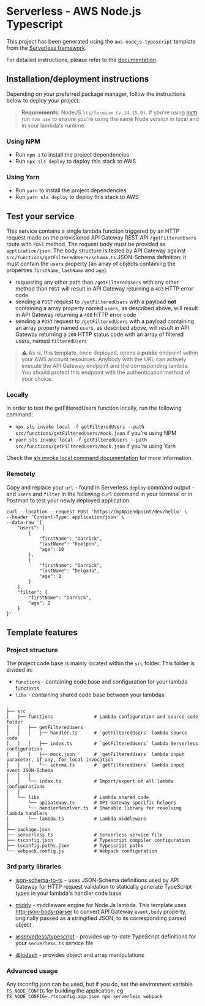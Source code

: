 # Serverless - AWS Node.js Typescript

This project has been generated using the `aws-nodejs-typescript` template from the [Serverless framework](https://www.serverless.com/).

For detailed instructions, please refer to the [documentation](https://www.serverless.com/framework/docs/providers/aws/).

## Installation/deployment instructions

Depending on your preferred package manager, follow the instructions below to deploy your project.

> **Requirements**: NodeJS `lts/fermium (v.14.15.0)`. If you're using [nvm](https://github.com/nvm-sh/nvm), run `nvm use` to ensure you're using the same Node version in local and in your lambda's runtime.

### Using NPM

- Run `npm i` to install the project dependencies
- Run `npx sls deploy` to deploy this stack to AWS

### Using Yarn

- Run `yarn` to install the project dependencies
- Run `yarn sls deploy` to deploy this stack to AWS

## Test your service

This service contains a single lambda function triggered by an HTTP request made on the provisioned API Gateway REST API `/getFilteredUsers` route with `POST` method. The request body must be provided as `application/json`. The body structure is tested by API Gateway against `src/functions/getFilteredUsers/schema.ts` JSON-Schema definition: it must contain the `users` property (an array of objects containing the properties `firstName`, `lastName` and `age`).

- requesting any other path than `/getFilteredUsers` with any other method than `POST` will result in API Gateway returning a `403` HTTP error code
- sending a `POST` request to `/getFilteredUsers` with a payload **not** containing a array property named `users`,  as described above, will result in API Gateway returning a `400` HTTP error code
- sending a `POST` request to `/getFilteredUsers` with a payload containing an array property named `users`,  as described above, will result in API Gateway returning a `200` HTTP status code with an array of filtered users, named `filteredUsers`

> :warning: As is, this template, once deployed, opens a **public** endpoint within your AWS account resources. Anybody with the URL can actively execute the API Gateway endpoint and the corresponding lambda. You should protect this endpoint with the authentication method of your choice.

### Locally

In order to test the getFilteredUsers function locally, run the following command:

- `npx sls invoke local -f getFilteredUsers --path src/functions/getFilteredUsers/mock.json` if you're using NPM
- `yarn sls invoke local -f getFilteredUsers --path src/functions/getFilteredUsers/mock.json` if you're using Yarn

Check the [sls invoke local command documentation](https://www.serverless.com/framework/docs/providers/aws/cli-reference/invoke-local/) for more information.

### Remotely

Copy and replace your `url` - found in Serverless `deploy` command output - and `users` and `filter` in the following `curl` command in your terminal or in Postman to test your newly deployed application.

```
curl --location --request POST 'https://myApiEndpoint/dev/hello' \
--header 'Content-Type: application/json' \
--data-raw '{
    "users": [
        {
            "firstName": "Darrick",
            "lastName": "Koelpin",
            "age": 10
        },
        {
            "firstName": "Darrick",
            "lastName": "Delgado",
            "age": 2
        }
    ], 
    "filter": {
        "firstName": "Darrick", 
        "age": 2
    }
}'
```

## Template features

### Project structure

The project code base is mainly located within the `src` folder. This folder is divided in:

- `functions` - containing code base and configuration for your lambda functions
- `libs` - containing shared code base between your lambdas

```
.
├── src
│   ├── functions               # Lambda configuration and source code folder
│   │   ├── getFilteredUsers
│   │   │   ├── handler.ts      # `getFilteredUsers` lambda source code
│   │   │   ├── index.ts        # `getFilteredUsers` lambda Serverless configuration
│   │   │   ├── mock.json       # `getFilteredUsers` lambda input parameter, if any, for local invocation
│   │   │   └── schema.ts       # `getFilteredUsers` lambda input event JSON-Schema
│   │   │
│   │   └── index.ts            # Import/export of all lambda configurations
│   │
│   └── libs                    # Lambda shared code
│       └── apiGateway.ts       # API Gateway specific helpers
│       └── handlerResolver.ts  # Sharable library for resolving lambda handlers
│       └── lambda.ts           # Lambda middleware
│
├── package.json
├── serverless.ts               # Serverless service file
├── tsconfig.json               # Typescript compiler configuration
├── tsconfig.paths.json         # Typescript paths
└── webpack.config.js           # Webpack configuration
```

### 3rd party libraries

- [json-schema-to-ts](https://github.com/ThomasAribart/json-schema-to-ts) - uses JSON-Schema definitions used by API Gateway for HTTP request validation to statically generate TypeScript types in your lambda's handler code base
- [middy](https://github.com/middyjs/middy) - middleware engine for Node.Js lambda. This template uses [http-json-body-parser](https://github.com/middyjs/middy/tree/master/packages/http-json-body-parser) to convert API Gateway `event.body` property, originally passed as a stringified JSON, to its corresponding parsed object
- [@serverless/typescript](https://github.com/serverless/typescript) - provides up-to-date TypeScript definitions for your `serverless.ts` service file

- [@lodash](https://github.com/lodash/lodash) - provides object and array manipulations

### Advanced usage

Any tsconfig.json can be used, but if you do, set the environment variable `TS_NODE_CONFIG` for building the application, eg `TS_NODE_CONFIG=./tsconfig.app.json npx serverless webpack`
